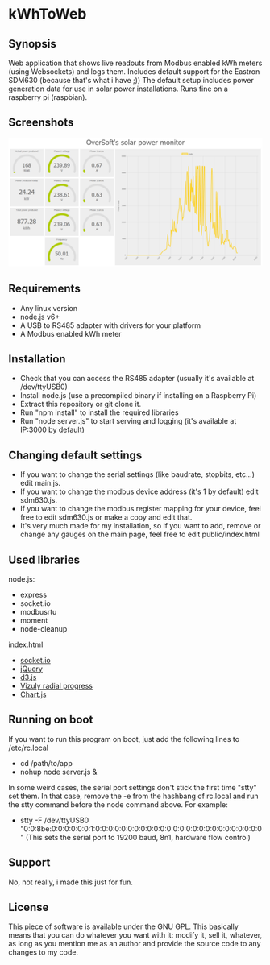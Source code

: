 # kWhToWeb

## Synopsis
Web application that shows live readouts from Modbus enabled kWh meters (using Websockets) and logs them.
Includes default support for the Eastron SDM630 (because that's what i have ;))
The default setup includes power generation data for use in solar power installations.
Runs fine on a raspberry pi (raspbian).

## Screenshots
![Screenshot 1](/readme/screenshot1.jpg?raw=true "Screenshot 1")

## Requirements
- Any linux version
- node.js v6+
- A USB to RS485 adapter with drivers for your platform
- A Modbus enabled kWh meter

## Installation
- Check that you can access the RS485 adapter (usually it's available at /dev/ttyUSB0)
- Install node.js (use a precompiled binary if installing on a Raspberry Pi)
- Extract this repository or git clone it.
- Run "npm install" to install the required libraries
- Run "node server.js" to start serving and logging (it's available at IP:3000 by default)

## Changing default settings
- If you want to change the serial settings (like baudrate, stopbits, etc...) edit main.js.
- If you want to change the modbus device address (it's 1 by default) edit sdm630.js.
- If you want to change the modbus register mapping for your device, feel free to edit sdm630.js or make a copy and edit that.
- It's very much made for my installation, so if you want to add, remove or change any gauges on the main page, feel free to edit public/index.html

## Used libraries
node.js:
- express
- socket.io
- modbusrtu
- moment
- node-cleanup

index.html
- [socket.io](https://socket.io/)
- [jQuery](http://jquery.com/)
- [d3.js](https://d3js.org/)
- [Vizuly radial progress](http://vizuly.io/product/radial-progress/)
- [Chart.js](http://www.chartjs.org/)

## Running on boot
If you want to run this program on boot, just add the following lines to /etc/rc.local
- cd /path/to/app
- nohup node server.js &

In some weird cases, the serial port settings don't stick the first time "stty" set them.
In that case, remove the -e from the hashbang of rc.local and run the stty command before the node command above.
For example:
- stty -F /dev/ttyUSB0 "0:0:8be:0:0:0:0:0:0:1:0:0:0:0:0:0:0:0:0:0:0:0:0:0:0:0:0:0:0:0:0:0:0:0:0:0"
(This sets the serial port to 19200 baud, 8n1, hardware flow control)

## Support
No, not really, i made this just for fun.

## License
This piece of software is available under the GNU GPL.
This basically means that you can do whatever you want with it: modify it, sell it, whatever, as long as you mention me as an author and provide the source code to any changes to my code.
